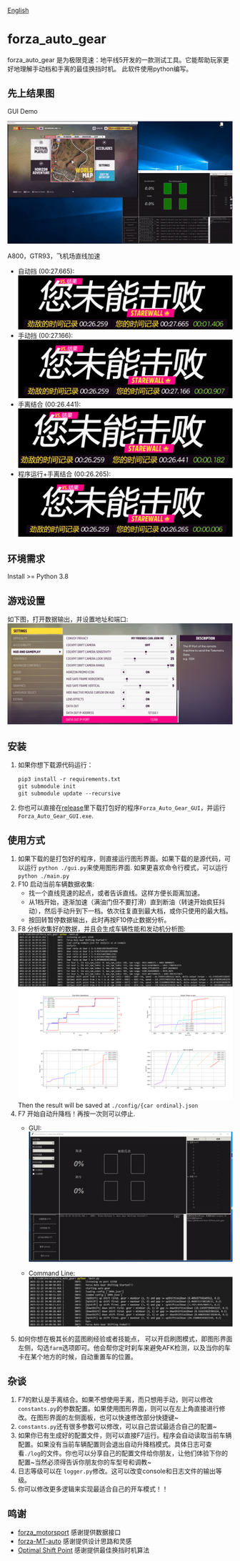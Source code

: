 [English](./README.md)

# forza_auto_gear
forza_auto_gear 是为极限竞速：地平线5开发的一款测试工具。它能帮助玩家更好地理解手动档和手离的最佳换挡时机。 此软件使用python编写。

## 先上结果图
GUI Demo

![gui demo](./img/demo.gif)

A800，GTR93，飞机场直线加速
- 自动挡 (00:27.665):
![automatic](./img/automatic.png)
- 手动挡 (00:27.166):
![manual](./img/manual.png)
- 手离结合 (00:26.441):
![manual w/ clutch](./img/manual_and_clutch.png)
- 程序运行+手离结合 (00:26.265):
![program manual w/ clutch](./img/program_m_and_c.png)

## 环境需求
Install >= Python 3.8

## 游戏设置
如下图，打开数据输出，并设置地址和端口:
![data_output_settings](./img/output_settings.png)

## 安装
1. 如果你想下载源代码运行：
    ```
    pip3 install -r requirements.txt
    git submodule init
    git submodule update --recursive
    ```
2. 你也可以直接在[release](https://github.com/Juice-XIJ/forza_auto_gear/releases)里下载打包好的程序`Forza_Auto_Gear_GUI`，并运行 `Forza_Auto_Gear_GUI.exe`.

## 使用方式
1. 如果下载的是打包好的程序，则直接运行图形界面。如果下载的是源代码，可以运行 `python ./gui.py`来使用图形界面. 如果更喜欢命令行模式，可以运行 `python ./main.py`
2. F10 启动当前车辆数据收集:
    - 找一个直线竞速的起点，或者告诉直线。这样方便长距离加速。
    - 从1档开始，逐渐加速（满油门但不要打滑）直到断油（转速开始疯狂抖动），然后手动升到下一档。依次往复直到最大档，或你只使用的最大档。
    - 按回转暂停数据输出，此时再按F10停止数据分析。
3. F8 分析收集好的数据，并且会生成车辆性能和发动机分析图:
![console_analysis](./img/forza_performance_analysis_console.png)
![forza_performance_analysis](./img/forza_performance_analysis.png)
Then the result will be saved at `./config/{car ordinal}.json`
4. F7 开始自动升降档！再按一次则可以停止.
    - GUI:
    ![f7 gui test](./img/f7_gui_test_zh_cn.png)

    - Command Line:
    ![f7 test](./img/f7_test.png)
5. 如何你想在极其长的蓝图刷经验或者技能点， 可以开启刷图模式，即图形界面左侧，勾选`farm`选项即可。他会帮你定时刹车来避免AFK检测，以及当你的车卡在某个地方的时候，自动重置车的位置。

## 杂谈
1. F7的默认是手离结合。如果不想使用手离，而只想用手动，则可以修改 `constants.py`的参数配置。如果使用图形界面，则可以在左上角直接进行修改。在图形界面的左侧面板，也可以快速修改部分快捷键~
2. `constants.py`还有很多参数可以修改，可以自己尝试最适合自己的配置~
3. 如果你已有生成好的配置文件，则可以直接F7运行。程序会自动读取当前车辆配置。如果没有当前车辆配置则会退出自动升降档模式。具体日志可查看`./log`的文件。你也可以分享自己的配置文件给你朋友，让他们体验下你的配置~当然必须得告诉你朋友你的车型号和调教~
4. 日志等级可以在 `logger.py`修改。这可以改变console和日志文件的输出等级。
5. 你可以修改更多逻辑来实现最适合自己的开车模式！！

## 鸣谢
- [forza_motorsport](https://github.com/nettrom/forza_motorsport) 感谢提供数据接口
- [forza-MT-auto](https://github.com/Yuandiaodiaodiao/forza-MT-auto) 感谢提供设计思路和灵感
- [Optimal Shift Point](https://glennmessersmith.com/shiftpt.html) 感谢提供最佳换挡时机算法